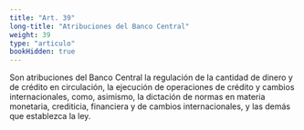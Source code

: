 ```yaml
---
title: "Art. 39"
long-title: "Atribuciones del Banco Central"
weight: 39
type: "articulo"
bookHidden: true
---
```

Son atribuciones del Banco Central la regulación de la cantidad de dinero y de crédito en circulación, la ejecución de operaciones de crédito y cambios internacionales, como, asimismo, la dictación de normas en materia monetaria, crediticia, financiera y de cambios internacionales, y las demás que establezca la ley.
